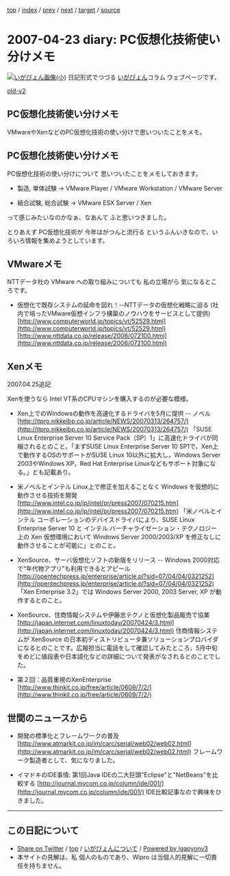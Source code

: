 [top](../index.html) 
 / [index](index.html) 
 / [prev](ig070422.html) 
 / [next](ig070425.html) 
 / [target](https://igapyon.github.io/diary/2007/ig070423.html) 
 / [source](https://github.com/igapyon/diary/blob/master/2007/ig070423.src.md) 

2007-04-23 diary: PC仮想化技術使い分けメモ
=====================================================================================================
[![いがぴょん画像(小)](https://igapyon.github.io/diary/images/iga200306s.jpg "いがぴょん")](https://igapyon.github.io/diary/memo/memoigapyon.html) 日記形式でつづる [いがぴょん](https://igapyon.github.io/diary/memo/memoigapyon.html)コラム ウェブページです。

[old-v2](ig070423-orig.html)

## PC仮想化技術使い分けメモ

VMwareやXenなどのPC仮想化技術の使い分けで思いついたことをメモ。


## PC仮想化技術使い分けメモ

PC仮想化技術の使い分けについて 思いついたことをメモしておきます。

* 製造, 単体試験 →  VMware Player / VMware Workstation / VMware Server
  
* 結合試験, 総合試験 →  VMware ESX Server / Xen

って感じみたいなのかなぁ、なあんて ふと思いつきました。

とりあえず PC仮想化技術が 今年はがつんと流行る というふんいきなので、いろいろ情報を集めようとしています。

## VMwareメモ

NTTデータ社の VMware への取り組みについても 私の立場がら 気になるところです。

* 仮想化で既存システムの延命を図れ！--NTTデータの仮想化戦略に迫る (社内で培ったVMware仮想インフラ構築のノウハウをサービスとして提供)
  [http://www.computerworld.jp/topics/vt/52529.html](http://www.computerworld.jp/topics/vt/52529.html)
  [http://www.nttdata.co.jp/release/2006/072100.html](http://www.nttdata.co.jp/release/2006/072100.html)

## Xenメモ

2007.04.25追記

Xenを使うなら Intel VT系のCPUマシンを購入するのが必要な模様。

* Xen上でのWindowsの動作を高速化するドライバを5月に提供 -- ノベル 
  [http://itpro.nikkeibp.co.jp/article/NEWS/20070313/264757/](http://itpro.nikkeibp.co.jp/article/NEWS/20070313/264757/)
  「SUSE Linux Enterprise Server 10 Service Pack（SP）1」に高速化ドライバが同梱されるとのこと。「まずSUSE
  Linux Enterprise Server 10 SP1で，Xen上で動作するOSのサポートがSUSE Linux 10以外に拡大し，Windows
  Server 2003やWindows XP，Red Hat Enterprise Linuxなどもサポート対象になる。」とも記載あり。
  
* 米ノベルとインテル Linux上で修正を加えることなく Windows を仮想的に動作させる技術を開発
  [http://www.intel.co.jp/jp/intel/pr/press2007/070215.htm](http://www.intel.co.jp/jp/intel/pr/press2007/070215.htm)
  「米ノベルとインテル コーポレーションのデバイスドライバにより、SUSE Linux Enterprise Server 10 と インテル
  バーチャライゼーション・テクノロジー上の Xen 仮想環境において Windows Server 2000/2003/XP を修正なしに動作させることが可能に」とのこと。
  
* XenSource、サーバ仮想化ソフトの新版をリリース -- Windows 2000対応で“年代物アプリ”も利用できるとアピール
  [http://opentechpress.jp/enterprise/article.pl?sid=07/04/04/0321252](http://opentechpress.jp/enterprise/article.pl?sid=07/04/04/0321252)
  「Xen Enterprise 3.2」では Windows Server 2000, 2003 Server, XP が動作するとのこと。
  
* XenSource、住商情報システムや伊藤忠テクノと仮想化製品販売で協業
  [http://japan.internet.com/linuxtoday/20070424/3.html](http://japan.internet.com/linuxtoday/20070424/3.html)
  住商情報システムが XenSource の日本初ディストリビュータ兼ソリューションプロバイダになるとのことです。広報担当に電話をして確認してみたところ、5月中旬をめどに値段表や日本語化などの詳細について発表がなされるとのことでした。
  
* 第２回：品質重視のXenEnterprise
  [http://www.thinkit.co.jp/free/article/0609/7/2/](http://www.thinkit.co.jp/free/article/0609/7/2/)

## 世間のニュースから

* 開発の標準化とフレームワークの普及
  [http://www.atmarkit.co.jp/im/carc/serial/web02/web02.html](http://www.atmarkit.co.jp/im/carc/serial/web02/web02.html)
  フレームワーク製造者として、気になりました。
  
* イマドキのIDE事情: 第1回Java IDEの二大巨頭"Eclipse"と"NetBeans"を比較する
  [http://journal.mycom.co.jp/column/ide/001/](http://journal.mycom.co.jp/column/ide/001/)
  IDE比較記事なので興味をひきました。


----------------------------------------------------------------------------------------------------

## この日記について

* [Share on Twitter](https://twitter.com/intent/tweet?hashtags=igapyon%2Cdiary%2C%E3%81%84%E3%81%8C%E3%81%B4%E3%82%87%E3%82%93&text=PC%E4%BB%AE%E6%83%B3%E5%8C%96%E6%8A%80%E8%A1%93%E4%BD%BF%E3%81%84%E5%88%86%E3%81%91%E3%83%A1%E3%83%A2&url=https%3A%2F%2Figapyon.github.io%2Fdiary%2F2007%2Fig070423.html) / [top](../index.html) / [いがぴょんについて](https://igapyon.github.io/diary/memo/memoigapyon.html) / [Powered by Igapyonv3](https://github.com/igapyon/igapyonv3)
* 本サイトの見解は、私 個人のものであり、Wipro は当個人的見解に一切責任を持ちません。 
